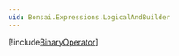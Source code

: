```yaml
---
uid: Bonsai.Expressions.LogicalAndBuilder
---
```


[!include[BinaryOperator](~/articles/expressions-binaryoperator.md)]